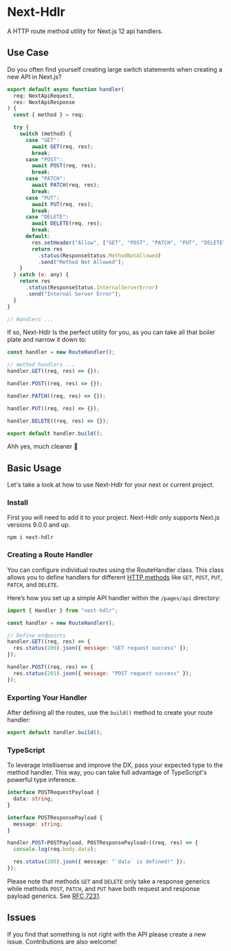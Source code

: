 # Next-Hdlr

A HTTP route method utility for Next.js 12 api handlers.

## Use Case

Do you often find yourself creating large switch statements when creating a new API in Next.js?

```js
export default async function handler(
  req: NextApiRequest,
  res: NextApiResponse
) {
  const { method } = req;

  try {
    switch (method) {
      case "GET":
        await GET(req, res);
        break;
      case "POST":
        await POST(req, res);
        break;
      case "PATCH":
        await PATCH(req, res);
        break;
      case "PUT":
        await PUT(req, res);
        break;
      case "DELETE":
        await DELETE(req, res);
        break;
      default:
        res.setHeader("Allow", ["GET", "POST", "PATCH", "PUT", "DELETE"]);
        return res
          .status(ResponseStatus.MethodNotAllowed)
          .send("Method Not Allowed");
    }
  } catch (e: any) {
    return res
      .status(ResponseStatus.InternalServerError)
      .send("Internal Server Error");
  }
}

// Handlers ...
```

If so, Next-Hdlr Is the perfect utility for you, as you can take all that boiler plate and narrow it down to:

```js
const handler = new RouteHandler();

// method handlers ...
handler.GET((req, res) => {});

handler.POST((req, res) => {});

handler.PATCH((req, res) => {});

handler.PUT((req, res) => {});

handler.DELETE((req, res) => {});

export default handler.build();
```

Ahh yes, much cleaner 🥤

## Basic Usage

Let's take a look at how to use Next-Hdlr for your next or current project.

### Install

First you will need to add it to your project. Next-Hdlr only supports Next.js versions 9.0.0 and up.

```shell
npm i next-hdlr
```

### Creating a Route Handler

You can configure individual routes using the RouteHandler class. This class allows you to define handlers for different [HTTP methods](https://developer.mozilla.org/en-US/docs/Web/HTTP/Methods) like `GET`, `POST`, `PUT`, `PATCH`, and `DELETE`.

Here’s how you set up a simple API handler within the `/pages/api` directory:

```js
import { Handler } from "next-hdlr";

const handler = new RouteHandler();

// Define endpoints
handler.GET((req, res) => {
  res.status(200).json({ message: "GET request success" });
});

handler.POST((req, res) => {
  res.status(201).json({ message: "POST request success" });
});
```

### Exporting Your Handler

After defining all the routes, use the `build()` method to create your route handler:

```js
export default handler.build();
```

### TypeScript

To leverage intellisense and improve the DX, pass your expected type to the method handler. This way, you can take full advantage of TypeScript's powerful type inference.

```ts
interface POSTRequestPayload {
  data: string;
}

interface POSTResponsePayload {
  message: string;
}

handler.POST<POSTPayload, POSTResponsePayload>((req, res) => {
  console.log(req.body.data);

  res.status(200).json({ message: "`data` is defined!" });
});
```

Please note that methods `GET` and `DELETE` only take a response generics while methods `POST`, `PATCH`, and `PUT` have both request and response payload generics. See [RFC 7231](https://datatracker.ietf.org/doc/html/rfc7231).

## Issues

If you find that something is not right with the API please create a new issue. Contributions are also welcome!

